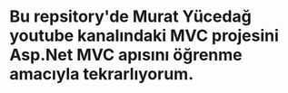 # Bu repsitory'de Murat Yücedağ youtube kanalındaki MVC projesini Asp.Net MVC apısını öğrenme amacıyla tekrarlıyorum.
